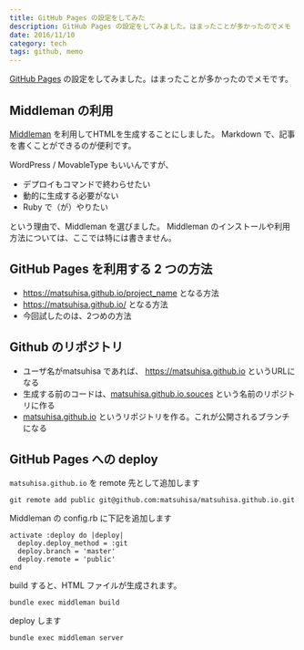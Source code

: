 ```yaml
---
title: GitHub Pages の設定をしてみた
description: GitHub Pages の設定をしてみました。はまったことが多かったのでメモ
date: 2016/11/10
category: tech
tags: github, memo
---
```


[GitHub Pages](https://pages.github.com/) の設定をしてみました。はまったことが多かったのでメモです。

## Middleman の利用

[Middleman](https://middlemanapp.com/jp/) を利用してHTMLを生成することにしました。
Markdown で、記事を書くことができるのが便利です。

WordPress / MovableType もいいんですが、

- デプロイもコマンドで終わらせたい
- 動的に生成する必要がない
- Ruby で（が）やりたい

という理由で、Middleman を選びました。
Middleman のインストールや利用方法については、ここでは特には書きません。

## GitHub Pages を利用する 2 つの方法

- https://matsuhisa.github.io/project_name となる方法
- https://matsuhisa.github.io/ となる方法
- 今回試したのは、2つめの方法

## Github のリポジトリ

- ユーザ名がmatsuhisa であれば、 https://matsuhisa.github.io というURLになる
- 生成する前のコードは、[matsuhisa.github.io.souces](https://github.com/matsuhisa/matsuhisa.github.io.souces) という名前のリポジトリに作る
- [matsuhisa.github.io](https://github.com/matsuhisa/matsuhisa.github.io) というリポジトリを作る。これが公開されるブランチになる

## GitHub Pages への deploy

`matsuhisa.github.io` を remote 先として追加します

```
git remote add public git@github.com:matsuhisa/matsuhisa.github.io.git
```

Middleman の config.rb に下記を追加します

```
activate :deploy do |deploy|
  deploy.deploy_method = :git
  deploy.branch = 'master'
  deploy.remote = 'public'
end
```


build すると、HTML ファイルが生成されます。

```
bundle exec middleman build
```

deploy します

```
bundle exec middleman server
```
